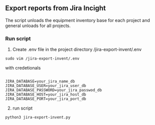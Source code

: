 ## Export reports from Jira Incight
The script unloads the equipment inventory base for each project and general unloads for all projects.  

### Run script
1. Create .env file in the project directory /jira-export-invent/.env
<pre><code>sudo vim /jira-export-invent/.env</code></pre>
with credetionals
<pre><code>
JIRA_DATABASE=your_jira_name_db
JIRA_DATABASE_USER=your_jira_user_db
JIRA_DATABASE_PASSWORD=your_jira_passwod_db
JIRA_DATABASE_HOST=your_jira_host_db
JIRA_DATABASE_PORT=your_jira_port_db
</code></pre>
2. run script
<pre><code>python3 jira-export-invent.py</code></pre>
  